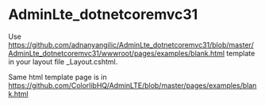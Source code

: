 # AdminLte_dotnetcoremvc31


Use https://github.com/adnanyangilic/AdminLte_dotnetcoremvc31/blob/master/AdminLte_dotnetcoremvc31/wwwroot/pages/examples/blank.html template in your layout file _Layout.cshtml.


Same html template page is in https://github.com/ColorlibHQ/AdminLTE/blob/master/pages/examples/blank.html

